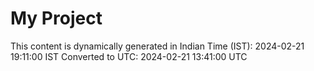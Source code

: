 # My Project

This content is dynamically generated in Indian Time (IST): 2024-02-21 19:11:00 IST
Converted to UTC: 2024-02-21 13:41:00 UTC
